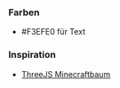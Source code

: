### Farben
- #F3EFE0 für Text


### Inspiration
- [ThreeJS Minecraftbaum](https://codepen.io/leomanlapera/pen/EWBZLW)
